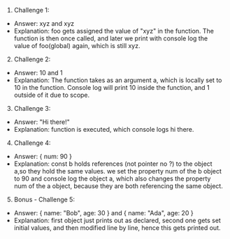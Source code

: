 1. Challenge 1:
  - Answer: xyz and xyz
  - Explanation: foo gets assigned the value of "xyz" in the function. The function is then once called, and later we print with console log the value of foo(global) again, which is still xyz.


2. Challenge 2:
  - Answer: 10 and 1
  - Explanation: The function takes as an argument a, which is locally set to 10 in the function. Console log will print 10 inside the function, and 1 outside of it due to scope.


3. Challenge 3:
  - Answer: "Hi there!"
  - Explanation: function is executed, which console logs hi there.


4. Challenge 4:
  - Answer: { num: 90 }
  - Explanation: const b holds references (not pointer no ?) to the object a,so they hold the same values. we set the property num of the b object to 90 and console log the object a, which also changes 
    the property num of the a object, because they are both referencing the same object.


5. Bonus - Challenge 5:
  - Answer: { name: "Bob", age: 30 } and { name: "Ada", age: 20 }
  - Explanation: first object just prints out as declared, second one gets set initial values, and then modified line by line, hence this gets printed out. 

